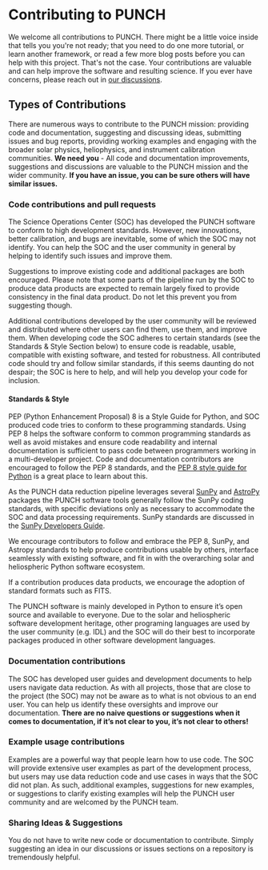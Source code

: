 # Contributing to PUNCH

We welcome all contributions to PUNCH. There might be a little voice inside that tells you you're not ready; that you need to do one more tutorial, or learn another framework, or read a few more blog posts before you can help with this project. That's not the case. Your contributions are valuable and can help improve the software and resulting science. If you ever have concerns, please reach out in [our discussions](https://github.com/orgs/punch-mission/discussions).

## Types of Contributions

There are numerous ways to contribute to the PUNCH mission: providing code and documentation, suggesting and discussing ideas, submitting issues and bug reports, providing working examples and engaging with the broader solar physics, heliophysics, and instrument calibration communities. **We need you** - All code and documentation improvements, suggestions and discussions are valuable to the PUNCH mission and the wider community. **If you have an issue, you can be sure others will have similar issues.**

### Code contributions and pull requests

The Science Operations Center (SOC) has developed the PUNCH software to conform to high development standards. However, new innovations, better calibration, and bugs are inevitable, some of which the SOC may not identify. You can help the SOC and the user community in general by helping to identify such issues and improve them.

Suggestions to improve existing code and additional packages are both encouraged. Please note that some parts of the pipeline run by the SOC to produce data products are expected to remain largely fixed to provide consistency in the final data product. Do not let this prevent you from suggesting though.

Additional contributions developed by the user community will be reviewed and distributed where other users can find them, use them, and improve them. When developing code the SOC adheres to certain standards (see the Standards & Style Section below) to ensure code is readable, usable, compatible with existing software, and tested for robustness. All contributed code should try and follow similar standards, if this seems daunting do not despair; the SOC is here to help, and will help you develop your code for inclusion.

#### Standards & Style

PEP (Python Enhancement Proposal) 8 is a Style Guide for Python, and SOC produced code tries to conform to these programming standards. Using PEP 8 helps the software conform to common programming standards as well as avoid mistakes and ensure code readability and internal documentation is sufficient to pass code between programmers working in a multi-developer project. Code and documentation contributors are encouraged to follow the PEP 8 standards, and the [PEP 8 style guide for Python](https://www.python.org/dev/peps/pep-0008/) is a great place to learn about this.

As the PUNCH data reduction pipeline leverages several [SunPy](https://sunpy.org) and [AstroPy](https://www.astropy.org) packages the PUNCH software tools generally follow the SunPy coding standards, with specific deviations only as necessary to accommodate the SOC and data processing requirements. SunPy standards are discussed in the [SunPy Developers Guide](https://docs.sunpy.org/en/latest/dev_guide/index.html).

We encourage contributors to follow and embrace the PEP 8, SunPy, and Astropy standards to help produce contributions usable by others, interface seamlessly with existing software, and fit in with the overarching solar and heliospheric Python software ecosystem.

If a contribution produces data products, we encourage the adoption of standard formats such as FITS.

The PUNCH software is mainly developed in Python to ensure it’s open source and available to everyone. Due to the solar and heliospheric software development heritage, other programing languages are used by the user community (e.g. IDL) and the SOC will do their best to incorporate packages produced in other software development languages.

### Documentation contributions

The SOC has developed user guides and development documents to help users navigate data reduction. As with all projects, those that are close to the project (the SOC) may not be aware as to what is not obvious to an end user. You can help us identify these oversights and improve our documentation. **There are no naive questions or suggestions when it comes to documentation, if it’s not clear to you, it’s not clear to others!**

### Example usage contributions

Examples are a powerful way that people learn how to use code. The SOC will provide extensive user examples as part of the development process, but users may use data reduction code and use cases in ways that the SOC did not plan. As such, additional examples, suggestions for new examples, or suggestions to clarify existing examples will help the PUNCH user community and are welcomed by the PUNCH team.

### Sharing Ideas & Suggestions

You do not have to write new code or documentation to contribute. Simply suggesting an idea in our discussions or issues sections on a repository is tremendously helpful.
